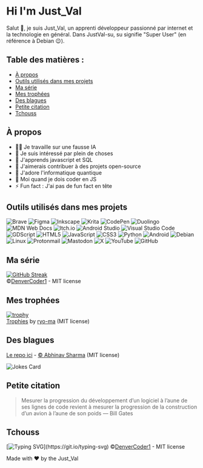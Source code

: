 # Hi I'm Just_Val

Salut 👋, je suis Just_Val, un apprenti développeur passionné par internet et la technologie en général.
Dans JustVal-su, su signifie "Super User" (en référence à Debian 😉).

## Table des matières : 
- [À propos](#à-propos)
- [Outils utilisés dans mes projets](#outils-utilisés-dans-mes-projets)
- [Ma série](#ma-série)
- [Mes trophées](#mes-trophées)
- [Des blagues](#des-blagues)
- [Petite citation](#petite-citation)
- [Tchouss](#tchouss)

## À propos

- 👨‍💻 Je travaille sur une fausse IA
- 👀 Je suis intéressé par plein de choses
- 🌱 J'apprends javascript et SQL
- 💞️ J'aimerais contribuer à des projets open-source
- 👾 J'adore l'informatique quantique
- 🤯 Moi quand je dois coder en JS
- ⚡ Fun fact : J'ai pas de fun fact en tête

## Outils utilisés dans mes projets
![Brave](https://img.shields.io/badge/Brave-FB542B?style=for-the-badge&logo=Brave&logoColor=white)
![Figma](https://img.shields.io/badge/figma-%23F24E1E.svg?style=for-the-badge&logo=figma&logoColor=white)
![Inkscape](https://img.shields.io/badge/Inkscape-e0e0e0?style=for-the-badge&logo=inkscape&logoColor=080A13)
![Krita](https://img.shields.io/badge/Krita-203759?style=for-the-badge&logo=krita&logoColor=EEF37B)
![CodePen](https://img.shields.io/badge/Codepen-000000?style=for-the-badge&logo=codepen&logoColor=white)
![Duolingo](https://img.shields.io/badge/Duolingo-%234DC730.svg?style=for-the-badge&logo=Duolingo&logoColor=white)
![MDN Web Docs](https://img.shields.io/badge/MDN_Web_Docs-black?style=for-the-badge&logo=mdnwebdocs&logoColor=white)
![Itch.io](https://img.shields.io/badge/Itch-%23FF0B34.svg?style=for-the-badge&logo=Itch.io&logoColor=white)
![Android Studio](https://img.shields.io/badge/android%20studio-346ac1?style=for-the-badge&logo=android%20studio&logoColor=white)
![Visual Studio Code](https://img.shields.io/badge/Visual%20Studio%20Code-0078d7.svg?style=for-the-badge&logo=visual-studio-code&logoColor=white)
![GDScript](https://img.shields.io/badge/GDScript-%2374267B.svg?style=for-the-badge&logo=godotengine&logoColor=white)
![HTML5](https://img.shields.io/badge/html5-%23E34F26.svg?style=for-the-badge&logo=html5&logoColor=white)
![JavaScript](https://img.shields.io/badge/javascript-%23323330.svg?style=for-the-badge&logo=javascript&logoColor=%23F7DF1E)
![CSS3](https://img.shields.io/badge/css3-%231572B6.svg?style=for-the-badge&logo=css3&logoColor=white)
![Python](https://img.shields.io/badge/python-3670A0?style=for-the-badge&logo=python&logoColor=ffdd54)
![Android](https://img.shields.io/badge/Android-3DDC84?style=for-the-badge&logo=android&logoColor=white)
![Debian](https://img.shields.io/badge/Debian-D70A53?style=for-the-badge&logo=debian&logoColor=white)
![Linux](https://img.shields.io/badge/Linux-FCC624?style=for-the-badge&logo=linux&logoColor=black)
![Protonmail](https://img.shields.io/badge/ProtonMail-8B89CC?style=for-the-badge&logo=protonmail&logoColor=white)
![Mastodon](https://img.shields.io/badge/-MASTODON-%232B90D9?style=for-the-badge&logo=mastodon&logoColor=white)
![X](https://img.shields.io/badge/X-%23000000.svg?style=for-the-badge&logo=X&logoColor=white)
![YouTube](https://img.shields.io/badge/YouTube-%23FF0000.svg?style=for-the-badge&logo=YouTube&logoColor=white)
![GitHub](https://img.shields.io/badge/github-%23121011.svg?style=for-the-badge&logo=github&logoColor=white)


## Ma série

[![GitHub Streak](https://streak-stats.demolab.com/?user=CoolestPNJ)](https://git.io/streak-stats)  
©[DenverCoder1](https://github.com/DenverCoder1/github-readme-streak-stats/tree/main) - MIT license

## Mes trophées

[![trophy](https://github-profile-trophy.vercel.app/?username=CoolestPNJ&theme=matrix)](https://github.com/ryo-ma/github-profile-trophy)  
[Trophies](https://github.com/ryo-ma/github-profile-trophy) by [ryo-ma](https://github.com/ryo-ma) (MIT license)

## Des blagues
[Le repo ici](https://github.com/ABSphreak/readme-jokes) - [© Abhinav Sharma](https://github.com/ABSphreak) (MIT license)

![Jokes Card](https://readme-jokes.vercel.app/api)

## Petite citation
> Mesurer la progression du développement d’un logiciel à l’aune de ses lignes de code revient à mesurer la progression de la construction d’un avion à l’aune de son poids
— Bill Gates

## Tchouss
[![Typing SVG](https://readme-typing-svg.demolab.com?font=Fira+Code&size=50&duration=1000&pause=2000&color=A0EAFF&width=700&height=75&lines=Merci+d'avoir+regard%C3%A9+!)](https://git.io/typing-svg)
©[DenverCoder1](https://github.com/DenverCoder1/readme-typing-svg) - MIT license  

Made with ♥️ by the Just_Val

<!---
CoolestPNJ/CoolestPNJ is a ✨ special ✨ repository because its `README.md` (this file) appears on your GitHub profile.
You can click the Preview link to take a look at your changes.
--->
